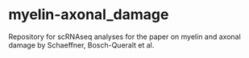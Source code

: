 # myelin-axonal_damage
Repository for scRNAseq analyses for the paper on myelin and axonal damage by Schaeffner, Bosch-Queralt et al. 

